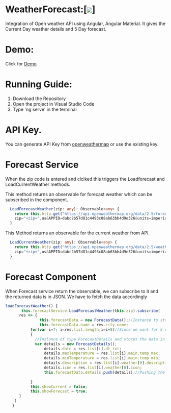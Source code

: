 # WeatherForecast:[![](https://img.shields.io/github/license/mashape/apistatus.svg)]
Integration of Open weather API using Angular, Angular Material. It gives the Current Day weather details and 5 Day forecast.
# Demo:
Click for [Demo](https://youtu.be/fQyCqcOD1Ec)
# Running Guide:
1) Download the Repository
2) Open the project in Visual Studio Code
3) Type 'ng serve' in the terminal
# API Key.
You can generate API Key from [openweathermap](https://openweathermap.org/api) or use the existing key.
# Forecast Service

When the zip code  is entered and clciked this triggers the Loadforecast and LoadCurrentWeather methods.

This method returns an observable for forecast weather which can be subscribed in the component.
``` typescript
  LoadForecastWeather(zip: any): Observable<any> {
    return this.http.get("https://api.openweathermap.org/data/2.5/forecast?
    zip="+zip+",us&APPID=dabc2b57d81c4493c08ab63bb4d9e326&units=imperial" );
  }
```
This Method returns an observable for the current weather from API.
```typescript
  LoadCurrentWeather(zip: any): Observable<any> {
    return this.http.get("https://api.openweathermap.org/data/2.5/weather?
    zip="+zip+",us&APPID=dabc2b57d81c4493c08ab63bb4d9e326&units=imperial" );
  }

```

# Forecast Component 

When Forecast service return the observable, we can subscribe to it and the returned 
data is in JSON. We have to fetch the data accordingly

``` typescript
loadForecastWeather() {
       this.forecastService.LoadForecastWeather(this.zip).subscribe(
      res => {
               this.forecastData = new ForecastData();//Instance to store the Data of ForecastModel
               this.forecastData.name = res.city.name;
           for(var i=7; i<res.list.length;i=i+8)//Since we want for 5 days. it Jumps 8 times to get to next day.(A day had 8 details in API.)
           {
             //Instance of type ForecastDetails and stores the data in it.
             var details = new ForecastDetails();
                 details.date = res.list[i].dt_txt;
                 details.maxTemperature = res.list[i].main.temp_max;
                 details.minTemperature = res.list[i].main.temp_min;
                 details.description = res.list[i].weather[0].description;
                 details.icon = res.list[i].weather[0].icon;
                 this.forecastData.details.push(details);//Pushing the data to the to created object
   
           }
           this.showCurrent = false;
           this.showForecast = true;
      }
    )
   }
```
